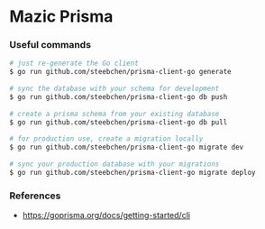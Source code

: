 # Mazic Prisma

### Useful commands
```bash
# just re-generate the Go client
$ go run github.com/steebchen/prisma-client-go generate
 
# sync the database with your schema for development
$ go run github.com/steebchen/prisma-client-go db push
 
# create a prisma schema from your existing database
$ go run github.com/steebchen/prisma-client-go db pull
 
# for production use, create a migration locally
$ go run github.com/steebchen/prisma-client-go migrate dev
 
# sync your production database with your migrations
$ go run github.com/steebchen/prisma-client-go migrate deploy
```

### References
- https://goprisma.org/docs/getting-started/cli
